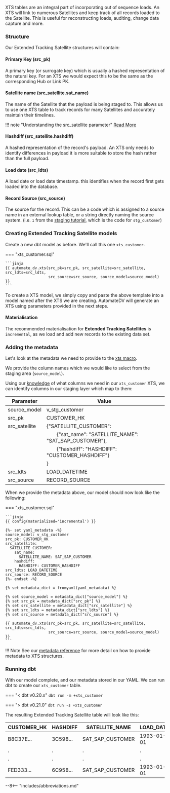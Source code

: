 XTS tables are an integral part of incorporating out of sequence loads. An XTS will link to numerous Satellites and keep track of all records loaded to the Satellite.
This is useful for reconstructing loads, auditing, change data capture and more. 

### Structure

Our Extended Tracking Satellite structures will contain:

#### Primary Key (src_pk)
A primary key (or surrogate key) which is usually a hashed representation of the natural key. For an XTS we would expect this to be the same as the corresponding Hub or Link PK.

#### Satellite name (src_satellite.sat_name)
The name of the Satellite that the payload is being staged to. This allows us to use one XTS table to track records for many Satellites and accurately maintain their timelines.


!!! note "Understanding the src_satellite parameter"
    [Read More](../metadata.md#understanding-the-srcsatellite-parameter)


#### Hashdiff (src_satellite.hashdiff)
A hashed representation of the record's payload. An XTS only needs to identify differences in payload it is more suitable to store the hash rather than the full payload.

#### Load date (src_ldts)
A load date or load date timestamp. this identifies when the record first gets loaded into the database.

#### Record Source (src_source)
The source for the record. This can be a code which is assigned to a source name in an external lookup table, 
or a string directly naming the source system.
(i.e. `1` from the [staging tutorial](tut_staging.md#adding-the-metadata), 
which is the code for `stg_customer`)
    
### Creating Extended Tracking Satellite models

Create a new dbt model as before. We'll call this one `xts_customer`. 

=== "xts_customer.sql"

    ```jinja
    {{ automate_dv.xts(src_pk=src_pk, src_satellite=src_satellite, src_ldts=src_ldts,
                       src_source=src_source, source_model=source_model) }}
    ```

To create a XTS model, we simply copy and paste the above template into a model named after the XTS we
are creating. AutomateDV will generate an XTS using parameters provided in the next steps.

#### Materialisation

The recommended materialisation for **Extended Tracking Satellites** is `incremental`, as we load and add new records to the existing data set.

### Adding the metadata

Let's look at the metadata we need to provide to the [xts macro](../macros/index.md#xts).

We provide the column names which we would like to select from the staging area (`source_model`).

Using our [knowledge](#structure) of what columns we need in our `xts_customer` XTS, we can identify columns in our
staging layer which map to them:

| Parameter     | Value                                                           |
|---------------|-----------------------------------------------------------------|
| source_model  | v_stg_customer                                                  |
| src_pk        | CUSTOMER_HK                                                     |
| src_satellite | {"SATELLITE_CUSTOMER":                                          |
|               | &emsp;&emsp;{"sat_name": "SATELLITE_NAME": "SAT_SAP_CUSTOMER"}, |
|               | &emsp;&emsp;{"hashdiff": "HASHDIFF": "CUSTOMER_HASHDIFF"}       |
|               | }                                                               |
| src_ldts      | LOAD_DATETIME                                                   |
| src_source    | RECORD_SOURCE                                                   |

When we provide the metadata above, our model should now look like the following:

=== "xts_customer.sql"

    ```jinja
    {{ config(materialized='incremental') }}
    
    {%- set yaml_metadata -%}
    source_model: v_stg_customer
    src_pk: CUSTOMER_HK
    src_satellite:
      SATELLITE_CUSTOMER:
        sat_name:
          SATELLITE_NAME: SAT_SAP_CUSTOMER
        hashdiff:                
          HASHDIFF: CUSTOMER_HASHDIFF
    src_ldts: LOAD_DATETIME
    src_source: RECORD_SOURCE
    {%- endset -%}
    
    {% set metadata_dict = fromyaml(yaml_metadata) %}

    {% set source_model = metadata_dict["source_model"] %}
    {% set src_pk = metadata_dict["src_pk"] %}
    {% set src_satellite = metadata_dict["src_satellite"] %}
    {% set src_ldts = metadata_dict["src_ldts"] %}
    {% set src_source = metadata_dict["src_source"] %}

    {{ automate_dv.xts(src_pk=src_pk, src_satellite=src_satellite, src_ldts=src_ldts,
                       src_source=src_source, source_model=source_model) }}
    ```

!!! Note
    See our [metadata reference](../metadata.md#extended-tracking-satellites-xts) for more detail on how to provide metadata to XTS structures.

### Running dbt

With our model complete, and our metadata stored in our YAML. We can run dbt to create our `xts_customer` table.

=== "< dbt v0.20.x"
    `dbt run -m +xts_customer`

=== "> dbt v0.21.0"
    `dbt run -s +xts_customer`
    
The resulting Extended Tracking Satellite table will look like this:

| CUSTOMER_HK | HASHDIFF | SATELLITE_NAME   | LOAD_DATE  | SOURCE |
|-------------|----------|------------------|------------|--------|
| B8C37E...   | 3C598... | SAT_SAP_CUSTOMER | 1993-01-01 | *      |
| .           | .        | .                | .          | .      |
| .           | .        | .                | .          | .      |
| FED333...   | 6C958... | SAT_SAP_CUSTOMER | 1993-01-01 | *      |

--8<-- "includes/abbreviations.md"